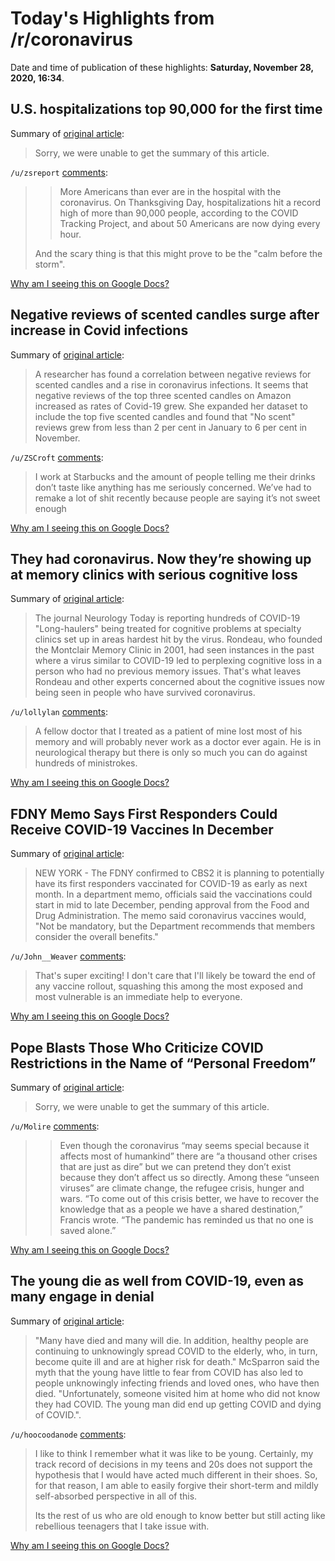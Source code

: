 # Today's Highlights from /r/coronavirus

Date and time of publication of these highlights: **Saturday, November 28, 2020, 16:34**.

## U.S. hospitalizations top 90,000 for the first time

Summary of [original article](https://www.cbsnews.com/news/covid-hospitalizations-top-90000-united-states/):

> Sorry, we were unable to get the summary of this article.

`/u/zsreport` [comments](https://www.reddit.com/r/Coronavirus/comments/k2ndvc/us_hospitalizations_top_90000_for_the_first_time/):

> >More Americans than ever are in the hospital with the coronavirus. On Thanksgiving Day, hospitalizations hit a record high of more than 90,000 people, according to the COVID Tracking Project, and about 50 Americans are now dying every hour. 
> 
> And the scary thing is that this might prove to be the "calm before the storm".

[Why am I seeing this on Google Docs?](https://docs.google.com/document/d/1Dc6We63vOXIZsc0op-Bt4abqkYjXzOigalQqFxmvvbM/edit?usp=sharing)

## Negative reviews of scented candles surge after increase in Covid infections

Summary of [original article](https://www.independent.co.uk/news/covid-candles-reviews-smell-b1763214.html):

> A researcher has found a correlation between negative reviews for scented candles and a rise in coronavirus infections. It seems that negative reviews of the top three scented candles on Amazon increased as rates of Covid-19 grew. She expanded her dataset to include the top five scented candles and found that "No scent" reviews grew from less than 2 per cent in January to 6 per cent in November.

`/u/ZSCroft` [comments](https://www.reddit.com/r/Coronavirus/comments/k2ro2w/negative_reviews_of_scented_candles_surge_after/):

> I work at Starbucks and the amount of people telling me their drinks don’t taste like anything has me seriously concerned. We’ve had to remake a lot of shit recently because people are saying it’s not sweet enough

[Why am I seeing this on Google Docs?](https://docs.google.com/document/d/1Dc6We63vOXIZsc0op-Bt4abqkYjXzOigalQqFxmvvbM/edit?usp=sharing)

## They had coronavirus. Now they’re showing up at memory clinics with serious cognitive loss

Summary of [original article](https://www.nj.com/coronavirus/2020/11/they-had-coronavirus-now-theyre-showing-up-at-memory-clinics-with-serious-cognitive-loss.html):

> The journal Neurology Today is reporting hundreds of COVID-19 "Long-haulers" being treated for cognitive problems at specialty clinics set up in areas hardest hit by the virus. Rondeau, who founded the Montclair Memory Clinic in 2001, had seen instances in the past where a virus similar to COVID-19 led to perplexing cognitive loss in a person who had no previous memory issues. That's what leaves Rondeau and other experts concerned about the cognitive issues now being seen in people who have survived coronavirus.

`/u/lollylan` [comments](https://www.reddit.com/r/Coronavirus/comments/k2qezn/they_had_coronavirus_now_theyre_showing_up_at/):

> A fellow doctor that I treated as a patient of mine lost most of his memory and will probably never work as a doctor ever again. He is in neurological therapy but there is only so much you can do against hundreds of ministrokes.

[Why am I seeing this on Google Docs?](https://docs.google.com/document/d/1Dc6We63vOXIZsc0op-Bt4abqkYjXzOigalQqFxmvvbM/edit?usp=sharing)

## FDNY Memo Says First Responders Could Receive COVID-19 Vaccines In December

Summary of [original article](https://newyork.cbslocal.com/2020/11/28/fdny-memo-covid-vaccine/):

> NEW YORK - The FDNY confirmed to CBS2 it is planning to potentially have its first responders vaccinated for COVID-19 as early as next month. In a department memo, officials said the vaccinations could start in mid to late December, pending approval from the Food and Drug Administration. The memo said coronavirus vaccines would, "Not be mandatory, but the Department recommends that members consider the overall benefits."

`/u/John__Weaver` [comments](https://www.reddit.com/r/Coronavirus/comments/k2pz7s/fdny_memo_says_first_responders_could_receive/):

> That's super exciting! I don't care that I'll likely be toward the end of any vaccine rollout, squashing this among the most exposed and most vulnerable is an immediate help to everyone.

[Why am I seeing this on Google Docs?](https://docs.google.com/document/d/1Dc6We63vOXIZsc0op-Bt4abqkYjXzOigalQqFxmvvbM/edit?usp=sharing)

## Pope Blasts Those Who Criticize COVID Restrictions in the Name of “Personal Freedom”

Summary of [original article](https://slate.com/news-and-politics/2020/11/pope-francis-blasts-critics-covid-restrictions-personal-freedom.html?via=recirc_recent):

> Sorry, we were unable to get the summary of this article.

`/u/Molire` [comments](https://www.reddit.com/r/Coronavirus/comments/k2ecfo/pope_blasts_those_who_criticize_covid/):

> >Even though the coronavirus “may seems special because it affects most of humankind” there are “a thousand other crises that are just as dire” but we can pretend they don’t exist because they don’t affect us so directly. Among these “unseen viruses” are climate change, the refugee crisis, hunger and wars. “To come out of this crisis better, we have to recover the knowledge that as a people we have a shared destination,” Francis wrote. “The pandemic has reminded us that no one is saved alone.”

[Why am I seeing this on Google Docs?](https://docs.google.com/document/d/1Dc6We63vOXIZsc0op-Bt4abqkYjXzOigalQqFxmvvbM/edit?usp=sharing)

## The young die as well from COVID-19, even as many engage in denial

Summary of [original article](https://www.usatoday.com/story/news/health/2020/11/28/fighting-dangerous-myth-covid-only-threatens-old-ill/6440182002/):

> "Many have died and many will die. In addition, healthy people are continuing to unknowingly spread COVID to the elderly, who, in turn, become quite ill and are at higher risk for death." McSparron said the myth that the young have little to fear from COVID has also led to people unknowingly infecting friends and loved ones, who have then died. "Unfortunately, someone visited him at home who did not know they had COVID. The young man did end up getting COVID and dying of COVID.".

`/u/hoocoodanode` [comments](https://www.reddit.com/r/Coronavirus/comments/k2smhp/the_young_die_as_well_from_covid19_even_as_many/):

> I like to think I remember what it was like to be young.  Certainly, my track record of decisions in my teens and 20s does not support the hypothesis that I would have acted much different in their shoes.  So, for that reason, I am able to easily forgive their short-term and mildly self-absorbed perspective in all of this. 
> 
> Its the rest of us who are old enough to know better but still acting like rebellious teenagers that I take issue with.

[Why am I seeing this on Google Docs?](https://docs.google.com/document/d/1Dc6We63vOXIZsc0op-Bt4abqkYjXzOigalQqFxmvvbM/edit?usp=sharing)

